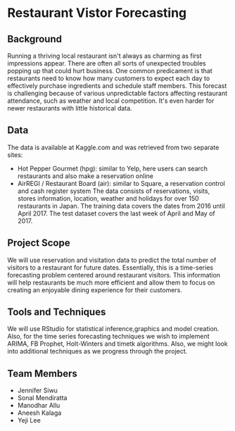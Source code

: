# Restaurant Vistor Forecasting

## Background
Running a thriving local restaurant isn't always as charming as first impressions appear. There are often all sorts of unexpected troubles popping up that could hurt business. One common predicament is that restaurants need to know how many customers to expect each day to effectively purchase ingredients and schedule staff members. This forecast is challenging because of various unpredictable factors affecting restaurant attendance, such as weather and local competition. It's even harder for newer restaurants with little historical data.

## Data
The data is available at Kaggle.com and was retrieved from two separate sites:
* Hot Pepper Gourmet (hpg): similar to Yelp, here users can search restaurants and also make a reservation online
* AirREGI / Restaurant Board (air): similar to Square, a reservation control and cash register system
The data consists of reservations, visits, stores information, location, weather and holidays for over 150 restaurants in Japan. The training data covers the dates from 2016 until April 2017. The test dataset covers the last week of April and May of 2017.
 
## Project Scope
We will use reservation and visitation data to predict the total number of visitors to a restaurant for future dates. Essentially, this is a time-series forecasting problem centered around restaurant visitors. This information will help restaurants be much more efficient and allow them to focus on creating an enjoyable dining experience for their customers.
 
## Tools and Techniques
We will use RStudio for statistical inference,graphics and model creation. Also, for the time series forecasting techniques we wish to implement ARIMA, FB Prophet, Holt-Winters and timetk algorithms. Also, we might look into additional techniques as we progress through the project.

## Team Members
* Jennifer Siwu
* Sonal Mendiratta
* Manodhar Allu
* Aneesh Kalaga
* Yeji Lee

